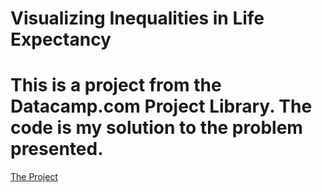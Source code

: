 # Visualizing Inequalities in Life Expectancy

# This is a project from the Datacamp.com Project Library. The code is my solution to the problem presented.
[The Project](../master/notebook.ipynb)
